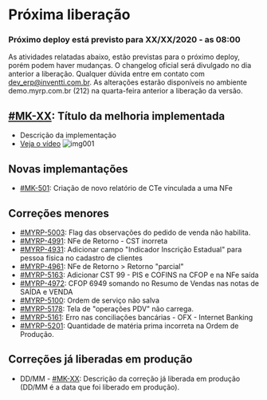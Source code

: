 # Próxima liberação

### Próximo deploy está previsto para XX/XX/2020 - as 08:00
As atividades relatadas abaixo, estão previstas para o próximo deploy, porém podem haver mudanças. O changelog oficial será divulgado no dia anterior a liberação. Qualquer dúvida entre em contato com dev_erp@inventti.com.br.
As alterações estarão disponíveis no ambiente demo.myrp.com.br (212) na quarta-feira anterior a liberação da versão.

## [#MK-XX](https://devmyrp.atlassian.net/browse/MK-XX): Título da melhoria implementada
* Descrição da implementação
* [Veja o vídeo](http://recordit.co/2MyFCjFpdq)
![img001](https://i.imgur.com/XXXX.png)

## Novas implemantações
* [#MK-501](https://devmyrp.atlassian.net/browse/MK-501): Criação de novo relatório de CTe vinculada a uma NFe

## Correções menores
* [#MYRP-5003](https://devmyrp.atlassian.net/browse/MYRP-5003): Flag das observações do pedido de venda não habilita.
* [#MYRP-4991](https://devmyrp.atlassian.net/browse/MYRP-4991): NFe de Retorno - CST inorreta
* [#MYRP-4931](https://devmyrp.atlassian.net/browse/MYRP-4931): Adicionar campo "Indicador Inscrição Estadual" para pessoa física no cadastro de clientes
* [#MYRP-4961](https://devmyrp.atlassian.net/browse/MYRP-4961): NFe de Retorno > Retorno "parcial"
* [#MYRP-5163](https://devmyrp.atlassian.net/browse/MYRP-5163): Adicionar CST 99 - PIS e COFINS na CFOP e na NFe saída
* [#MYRP-4972](https://devmyrp.atlassian.net/browse/MYRP-4972): CFOP 6949 somando no Resumo de Vendas nas notas de SAÍDA e VENDA
* [#MYRP-5100](https://devmyrp.atlassian.net/browse/MYRP-5100): Ordem de serviço não salva
* [#MYRP-5178](https://devmyrp.atlassian.net/browse/MYRP-5178): Tela de "operações PDV" não carrega.
* [#MYRP-5161](https://devmyrp.atlassian.net/browse/MYRP-5161): Erro nas conciliações bancárias - OFX - Internet Banking
* [#MYRP-5201](https://devmyrp.atlassian.net/browse/MYRP-5201): Quantidade de matéria prima incorreta na Ordem de Produção.

## Correções já liberadas em produção
* DD/MM - [#MK-XX](https://devmyrp.atlassian.net/browse/MK-XX): Descrição da correção já liberada em produção (DD/MM é a data que foi liberado em produção).
